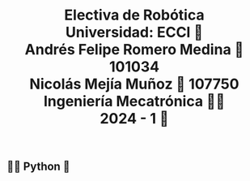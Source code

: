 <h1 align="center"><br>
Electiva de Robótica<br>
Universidad: ECCI 🏫<br>
Andrés Felipe Romero Medina 🤖 101034<br> 
Nicolás Mejía Muñoz 🤖 107750 <br> 
Ingeniería Mecatrónica 👨‍🏭 <br>
2024 - 1 📅</h1><br>
<h2>👨‍💻 Python 🐍</h2>
